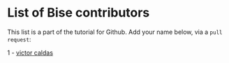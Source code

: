 # List of Bise contributors

This list is a part of the tutorial for Github. Add your name below, via a `pull request`:

1 - [victor caldas](mailto:cal.victor@gmail.com)
